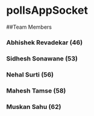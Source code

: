 # pollsAppSocket

##Team Members
### Abhishek Revadekar (46)
### Sidhesh Sonawane (53)
### Nehal Surti (56)
### Mahesh Tamse (58)
### Muskan Sahu (62)
